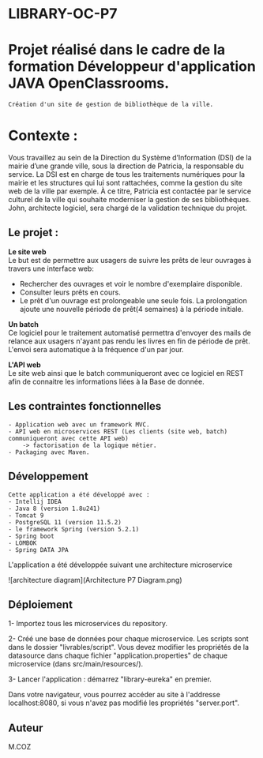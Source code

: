# LIBRARY-OC-P7


# Projet réalisé dans le cadre de la formation Développeur d'application JAVA OpenClassrooms.

	Création d'un site de gestion de bibliothèque de la ville.

# Contexte :

Vous travaillez au sein de la Direction du Système d’Information (DSI)  de la mairie d’une grande ville,
sous la direction de Patricia, la responsable du service. La DSI est en charge de tous les traitements numériques
pour la mairie et les structures qui lui sont rattachées, comme la gestion du site web de la ville par exemple.
À ce titre, Patricia est contactée par le service culturel de la ville qui souhaite moderniser la gestion de ses bibliothèques.
John, architecte logiciel, sera chargé de la validation technique du projet.


## Le projet :

**Le site web**<br/>
Le but est de permettre aux usagers de suivre les prêts de leur ouvrages à travers une 
interface web:
 * Rechercher des ouvrages et voir le nombre d'exemplaire disponible.
 * Consulter leurs prêts en cours. 
 * Le prêt d'un ouvrage est prolongeable une seule fois.
 La prolongation ajoute une nouvelle période de prêt(4 semaines) à la période initiale.

 
**Un batch**<br/>
Ce logiciel pour le traitement automatisé permettra d'envoyer des mails de relance
aux usagers n'ayant pas rendu les livres en fin de période de prêt. L'envoi sera automatique
à la fréquence d'un par jour.

**L'API web**<br/>
Le site web ainsi que le batch communiqueront avec ce logiciel en REST afin de connaitre
les informations liées à la Base de donnée.

	
## Les contraintes fonctionnelles

	- Application web avec un framework MVC.
	- API web en microservices REST (Les clients (site web, batch) communiqueront avec cette API web) 
		-> factorisation de la logique métier.
	- Packaging avec Maven.
	
## Développement

	Cette application a été développé avec :
	- Intellij IDEA
	- Java 8 (version 1.8u241)
	- Tomcat 9
	- PostgreSQL 11 (version 11.5.2)
	- le framework Spring (version 5.2.1)
	- Spring boot
	- LOMBOK
	- Spring DATA JPA
	
L'application a été développée suivant une architecture microservice

![architecture diagram](Architecture P7 Diagram.png)

## Déploiement

1- Importez tous les microservices du repository.

2- Créé une base de données pour chaque microservice. Les scripts sont dans le dossier "livrables/script".
Vous devez modifier les propriétés de la datasource dans chaque fichier "application.properties" de chaque
microservice (dans src/main/resources/).

3- Lancer l'application : démarrez "library-eureka" en premier.

Dans votre navigateur, vous pourrez accéder au site à l'addresse localhost:8080, si vous n'avez pas modifié
les propriétés "server.port".

## Auteur

M.COZ